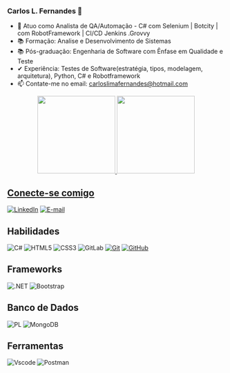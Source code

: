 ### Carlos L. Fernandes 👋



- 🔭 Atuo como Analista de QA/Automação - C# com Selenium | Botcity | com RobotFramework | CI/CD Jenkins .Grovvy
- 📚 Formação: Analise e Desenvolvimento de Sistemas
- 📚 Pós-graduação: Engenharia de Software com Ênfase em Qualidade e Teste
- ✔ Experiência: Testes de Software(estratégia, tipos, modelagem, arquitetura), Python, C# e Robotframework
- 📫 Contate-me no email: carloslimafernandes@hotmail.com

<div align="center">
  <a href="https://github.com/Carlos77-code">
  <img height="180em" src="https://github-readme-stats.vercel.app/api?username=Carlos77-code&show_icons=true&theme=dark&include_all_commits=true&count_private=true"/>
  <img height="180em" src="https://github-readme-stats.vercel.app/api/top-langs/?username=Carlos77-code&layout=compact&langs_count=7&theme=dark"/>
</div>

 ##
 
## Conecte-se comigo
[![LinkedIn](https://img.shields.io/badge/LinkedIn-0077B5?style=for-the-badge&logo=linkedin&logoColor=white)](https://www.linkedin.com/in/carlos-antonio-de-lima-fernandes-b0727a10b/)
[![E-mail](https://img.shields.io/badge/-Email-000?style=for-the-badge&logo=microsoft-outlook&logoColor=007BFF)](carloslimafernandes@hotmail.com)


## Habilidades

![C#](https://img.shields.io/badge/C%23-0D1117?style=for-the-badge&logo=c-sharp&logoColor=823085)
![HTML5](https://img.shields.io/badge/HTML5-E34F26?style=for-the-badge&logo=html5&logoColor=white)
![CSS3](https://img.shields.io/badge/CSS3-1572B6?style=for-the-badge&logo=css3&logoColor=white)
![GitLab](https://img.shields.io/badge/GitLab-330F63?style=for-the-badge&logo=gitlab&logoColor=white)
[![Git](https://img.shields.io/badge/Git-000?style=for-the-badge&logo=git&logoColor=E94D5F)](https://git-scm.com/doc)
[![GitHub](https://img.shields.io/badge/GitHub-000?style=for-the-badge&logo=github&logoColor=30A3DC)](https://docs.github.com/)

## Frameworks

![.NET](https://img.shields.io/badge/.NET-5C2D91?style=for-the-badge&logo=.net&logoColor=white)
![Bootstrap](https://img.shields.io/badge/-boostrap-0D1117?style=for-the-badge&logo=bootstrap&labelColor=0D1117)

## Banco de Dados

![PL](https://img.shields.io/badge/PL%2FSQL-FFFFFF?style=for-the-badge&logo=oracle&logoColor=FF0000&labelColor=FFFFFF&color=FF0000)
![MongoDB](https://img.shields.io/badge/MongoDB-%234ea94b.svg?style=for-the-badge&logo=mongodb&logoColor=white)

## Ferramentas

![Vscode](https://img.shields.io/badge/Vscode-007ACC?style=for-the-badge&logo=visual-studio-code&logoColor=white)
![Postman](https://img.shields.io/badge/Postman-FF6C37.svg?style=for-the-badge&logo=Postman&logoColor=white)